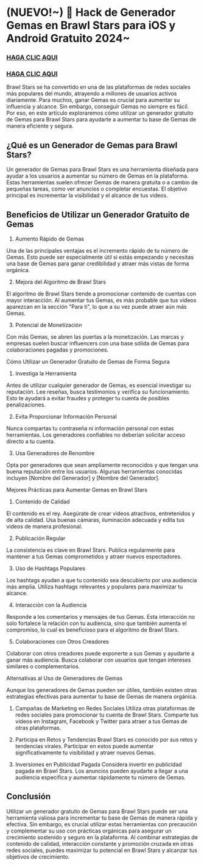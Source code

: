 # (NUEVO!~) 💎 Hack de Generador Gemas en Brawl Stars para iOS y Android Gratuito 2024~

### **[HAGA CLIC AQUI](https://lookerstudio.google.com/s/uQlQ-ANlB9c)**

### **[HAGA CLIC AQUI](https://lookerstudio.google.com/s/uQlQ-ANlB9c)**

Brawl Stars se ha convertido en una de las plataformas de redes sociales más populares del mundo, atrayendo a millones de usuarios activos diariamente. Para muchos, ganar Gemas es crucial para aumentar su influencia y alcance. Sin embargo, conseguir Gemas no siempre es fácil. Por eso, en este artículo exploraremos cómo utilizar un generador gratuito de Gemas para Brawl Stars para ayudarte a aumentar tu base de Gemas de manera eficiente y segura.

## **¿Qué es un Generador de Gemas para Brawl Stars?**

Un generador de Gemas para Brawl Stars es una herramienta diseñada para ayudar a los usuarios a aumentar su número de Gemas en la plataforma. Estas herramientas suelen ofrecer Gemas de manera gratuita o a cambio de pequeñas tareas, como ver anuncios o completar encuestas. El objetivo principal es incrementar la visibilidad y el alcance de tus videos.

## **Beneficios de Utilizar un Generador Gratuito de Gemas**

1. Aumento Rápido de Gemas

Una de las principales ventajas es el incremento rápido de tu número de Gemas. Esto puede ser especialmente útil si estás empezando y necesitas una base de Gemas para ganar credibilidad y atraer más vistas de forma orgánica.

2. Mejora del Algoritmo de Brawl Stars

El algoritmo de Brawl Stars tiende a promocionar contenido de cuentas con mayor interacción. Al aumentar tus Gemas, es más probable que tus videos aparezcan en la sección "Para ti", lo que a su vez puede atraer aún más Gemas.

3. Potencial de Monetización

Con más Gemas, se abren las puertas a la monetización. Las marcas y empresas suelen buscar influencers con una base sólida de Gemas para colaboraciones pagadas y promociones.

Cómo Utilizar un Generador Gratuito de Gemas de Forma Segura

1. Investiga la Herramienta

Antes de utilizar cualquier generador de Gemas, es esencial investigar su reputación. Lee reseñas, busca testimonios y verifica su funcionamiento. Esto te ayudará a evitar fraudes y proteger tu cuenta de posibles penalizaciones.

2. Evita Proporcionar Información Personal

Nunca compartas tu contraseña ni información personal con estas herramientas. Los generadores confiables no deberían solicitar acceso directo a tu cuenta.

3. Usa Generadores de Renombre

Opta por generadores que sean ampliamente reconocidos y que tengan una buena reputación entre los usuarios. Algunas herramientas conocidas incluyen [Nombre del Generador] y [Nombre del Generador].

Mejores Prácticas para Aumentar Gemas en Brawl Stars

1. Contenido de Calidad

El contenido es el rey. Asegúrate de crear videos atractivos, entretenidos y de alta calidad. Usa buenas cámaras, iluminación adecuada y edita tus videos de manera profesional.

2. Publicación Regular

La consistencia es clave en Brawl Stars. Publica regularmente para mantener a tus Gemas comprometidos y atraer nuevos espectadores.

3. Uso de Hashtags Populares

Los hashtags ayudan a que tu contenido sea descubierto por una audiencia más amplia. Utiliza hashtags relevantes y populares para maximizar tu alcance.

4. Interacción con la Audiencia

Responde a los comentarios y mensajes de tus Gemas. Esta interacción no solo fortalece la relación con tu audiencia, sino que también aumenta el compromiso, lo cual es beneficioso para el algoritmo de Brawl Stars.

5. Colaboraciones con Otros Creadores

Colaborar con otros creadores puede exponerte a sus Gemas y ayudarte a ganar más audiencia. Busca colaborar con usuarios que tengan intereses similares o complementarios.

Alternativas al Uso de Generadores de Gemas

Aunque los generadores de Gemas pueden ser útiles, también existen otras estrategias efectivas para aumentar tu base de Gemas de manera orgánica.

1. Campañas de Marketing en Redes Sociales
Utiliza otras plataformas de redes sociales para promocionar tu cuenta de Brawl Stars. Comparte tus videos en Instagram, Facebook y Twitter para atraer a tus Gemas de otras plataformas.

2. Participa en Retos y Tendencias
Brawl Stars es conocido por sus retos y tendencias virales. Participar en estos puede aumentar significativamente tu visibilidad y atraer nuevos Gemas.

3. Inversiones en Publicidad Pagada
Considera invertir en publicidad pagada en Brawl Stars. Los anuncios pueden ayudarte a llegar a una audiencia específica y aumentar rápidamente tu número de Gemas.

## Conclusión

Utilizar un generador gratuito de Gemas para Brawl Stars puede ser una herramienta valiosa para incrementar tu base de Gemas de manera rápida y efectiva. Sin embargo,
es crucial utilizar estas herramientas con precaución y complementar su uso con prácticas orgánicas para asegurar un crecimiento sostenido y seguro en la plataforma. 
Al combinar estrategias de contenido de calidad, interacción constante y promoción cruzada en otras redes sociales, puedes maximizar tu potencial en Brawl Stars y alcanzar tus objetivos de crecimiento.